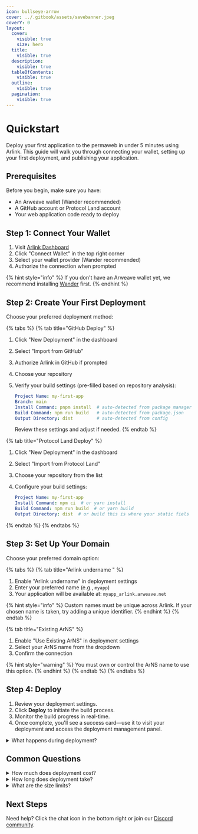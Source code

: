 ```yaml
---
icon: bullseye-arrow
cover: ../.gitbook/assets/savebanner.jpeg
coverY: 0
layout:
  cover:
    visible: true
    size: hero
  title:
    visible: true
  description:
    visible: true
  tableOfContents:
    visible: true
  outline:
    visible: true
  pagination:
    visible: true
---
```


# Quickstart

Deploy your first application to the permaweb in under 5 minutes using Arlink. This guide will walk you through connecting your wallet, setting up your first deployment, and publishing your application.

## Prerequisites

Before you begin, make sure you have:

* An Arweave wallet (Wander recommended)
* A GitHub account or Protocol Land account
* Your web application code ready to deploy

## Step 1: Connect Your Wallet

1. Visit [Arlink Dashboard](https://arlink.arweave.net/)
2. Click "Connect Wallet" in the top right corner
3. Select your wallet provider (Wander recommended)
4. Authorize the connection when prompted

{% hint style="info" %}
If you don't have an Arweave wallet yet, we recommend installing [Wander](https://www.wander.app/) first.
{% endhint %}

## Step 2: Create Your First Deployment

Choose your preferred deployment method:

{% tabs %}
{% tab title="GitHub Deploy" %}
1. Click "New Deployment" in the dashboard
2. Select "Import from GitHub"
3. Authorize Arlink in GitHub if prompted
4. Choose your repository
5.  Verify your build settings (pre-filled based on repository analysis):

    ```yaml
    Project Name: my-first-app
    Branch: main
    Install Command: pnpm install  # auto-detected from package manager
    Build Command: npm run build   # auto-detected from package.json
    Output Directory: dist         # auto-detected from config
    ```

    Review these settings and adjust if needed.
{% endtab %}

{% tab title="Protocol Land Deploy" %}
1. Click "New Deployment" in the dashboard
2. Select "Import from Protocol Land"
3. Choose your repository from the list
4.  Configure your build settings:

    ```yaml
    Project Name: my-first-app
    Install Command: npm ci  # or yarn install
    Build Command: npm run build  # or yarn build
    Output Directory: dist  # or build this is where your static fiels are exported 
    ```
{% endtab %}
{% endtabs %}

## Step 3: Set Up Your Domain

Choose your preferred domain option:

{% tabs %}
{% tab title="Arlink undername " %}
1. Enable "Arlink undername" in deployment settings
2. Enter your preferred name (e.g., `myapp`)
3. Your application will be available at: `myapp_arlink.arweave.net`

{% hint style="info" %}
Custom names must be unique across Arlink. If your chosen name is taken, try adding a unique identifier.
{% endhint %}
{% endtab %}

{% tab title="Existing ArNS" %}
1. Enable "Use Existing ArNS" in deployment settings
2. Select your ArNS name from the dropdown
3. Confirm the connection

{% hint style="warning" %}
You must own or control the ArNS name to use this option.
{% endhint %}
{% endtab %}
{% endtabs %}

## Step 4: Deploy

1. Review your deployment settings.
2. Click **Deploy** to initiate the build process.
3. Monitor the build progress in real-time.
4. Once complete, you'll see a success card—use it to visit your deployment and access the deployment management panel.

<details>

<summary>What happens during deployment?</summary>

1. Your code is cloned from the repository
2. Dependencies are installed using your specified install command
3. Application is built using your build command
4. Built files are bundled and uploaded to Arweave
5. ArNS records are updated (if configured)
6. Your application becomes available on the permaweb

</details>

## Common Questions

<details>

<summary>How much does deployment cost?</summary>

Deployment costs are currently subsidized during our promotional beta. Please note that this subsidy comes with limitations, including restrictions on deployment size and CI/CD usage.

</details>

<details>

<summary>How long does deployment take?</summary>

Most deployments complete in 2-5 minutes. Factors affecting deployment time:

* Repository size
* Build complexity
* Network conditions
* Arweave network speed

</details>

<details>

<summary>What are the size limits?</summary>

* Maximum build output: 10MB
* Build timeout: 10 minutes
* For larger applications, consider:
  * Optimizing assets
  * Using lazy loading
  * Implementing code splitting

</details>

## Next Steps

Need help? Click the chat icon in the bottom right or join our [Discord community](https://discord.gg/gxGTmUyBWp).
